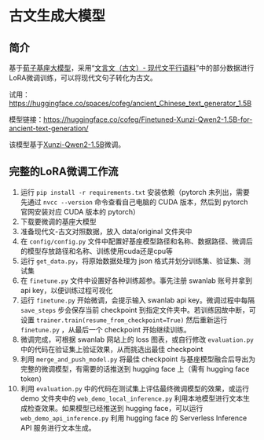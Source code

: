 # 古文生成大模型


## 简介
基于[荀子基座大模型](https://github.com/Xunzi-LLM-of-Chinese-classics/XunziALLM)，采用“[文言文（古文）- 现代文平行语料](https://github.com/NiuTrans/Classical-Modern)”中的部分数据进行LoRA微调训练，可以将现代文句子转化为古文。

试用：https://huggingface.co/spaces/cofeg/ancient_Chinese_text_generator_1.5B

模型链接：https://huggingface.co/cofeg/Finetuned-Xunzi-Qwen2-1.5B-for-ancient-text-generation/

该模型基于[Xunzi-Qwen2-1.5B](https://www.modelscope.cn/models/Xunzillm4cc/Xunzi-Qwen2-1.5B)微调。


## 完整的LoRA微调工作流
1. 运行 `pip install -r requirements.txt` 安装依赖（pytorch 未列出，需要先通过 `nvcc --version` 命令查看自己电脑的 CUDA 版本，然后到 pytorch 官网安装对应 CUDA 版本的 pytorch）
2. 下载要微调的基座大模型
3. 准备现代文-古文对照数据，放入 data/original 文件夹中
4. 在 `config/config.py` 文件中配置好基座模型路径和名称、数据路径、微调后的模型存放路径和名称、训练使用cuda还是cpu等
5. 运行 `get_data.py`，将原始数据处理为 json 格式并划分训练集、验证集、测试集
6. 在 `finetune.py` 文件中设置好各种训练超参。事先注册 swanlab 账号并拿到 api key，以便训练过程可视化
7. 运行 `finetune.py` 开始微调，会提示输入 swanlab api key。微调过程中每隔 `save_steps` 步会保存当前 checkpoint 到指定文件夹中。若训练因故中断，可设置 `trainer.train(resume_from_checkpoint=True)` 然后重新运行 `finetune.py` ，从最后一个 checkpoint 开始继续训练。
8. 微调完成，可根据 swanlab 网站上的 loss 图表，或自行修改 `evaluation.py` 中的代码在验证集上验证效果，从而挑选出最佳 checkpoint
9. 利用 `merge_and_push_model.py` 将最佳 checkpoint 与基座模型融合后导出为完整的微调模型，有需要的话推送到 hugging face 上（需有 hugging face token）
10. 利用 `evaluation.py` 中的代码在测试集上评估最终微调模型的效果，或运行 demo 文件夹中的 `web_demo_local_inference.py` 利用本地模型进行文本生成检查效果。如果模型已经推送到 hugging face，可以运行 `web_demo_api_inference.py` 利用 hugging face 的 Serverless Inference API 服务进行文本生成。